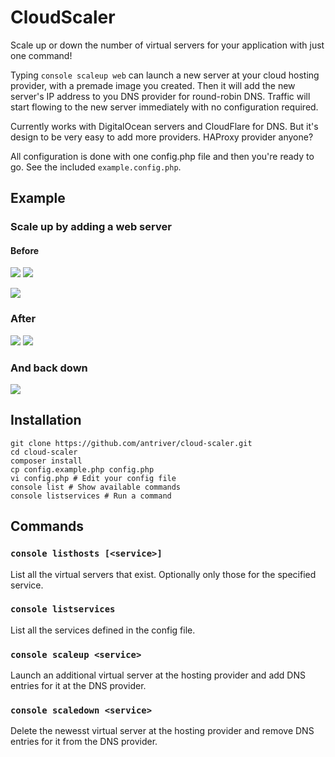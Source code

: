 # CloudScaler
Scale up or down the number of virtual servers for your application with just one command!

Typing `console scaleup web` can launch a new server at your cloud hosting provider, with a premade image you created. Then it will add the new server's IP address to you DNS provider for round-robin DNS. Traffic will start flowing to the new server immediately with no configuration required.

Currently works with DigitalOcean servers and CloudFlare for DNS. But it's design to be very easy to add more providers. HAProxy provider anyone?

All configuration is done with one config.php file and then you're ready to go. See the included `example.config.php`.

## Example

### Scale up by adding a web server

#### Before
[![](http://img.ctrlv.in/img/15/11/08/563ef20fc9391.png)](http://ctrlv.in/665109)
[![](http://img.ctrlv.in/img/15/11/08/563ef216c4f65.png)](http://ctrlv.in/665110)

[![](http://img.ctrlv.in/img/15/11/08/563ef21992711.png)](http://ctrlv.in/665111)

### After
[![](http://img.ctrlv.in/img/15/11/08/563ef22a02b54.png)](http://ctrlv.in/665112)
[![](http://img.ctrlv.in/img/15/11/08/563ef2329beb4.png)](http://ctrlv.in/665113)

### And back down
[![](http://img.ctrlv.in/img/15/11/08/563ef23a312aa.png)](http://ctrlv.in/665114)

## Installation
```
git clone https://github.com/antriver/cloud-scaler.git
cd cloud-scaler
composer install
cp config.example.php config.php
vi config.php # Edit your config file
console list # Show available commands
console listservices # Run a command
```

## Commands

### `console listhosts [<service>]`
List all the virtual servers that exist. Optionally only those for the specified service.

### `console listservices`
List all the services defined in the config file.

### `console scaleup <service>`
Launch an additional virtual server at the hosting provider and add DNS entries for it at the DNS provider.

### `console scaledown <service>`
Delete the newesst virtual server at the hosting provider and remove DNS entries for it from the DNS provider.
